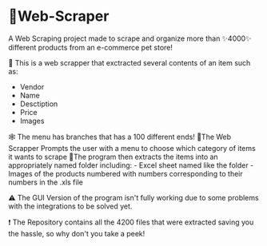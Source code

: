 # 🥄Web-Scraper
A Web Scraping project made to scrape and organize more than ✨4000✨ different products from an e-commerce pet store!

🛒 This is a web scrapper that exctracted several contents of an item such as:
- Vendor
- Name
- Desctiption
- Price
- Images

🕸️ The menu has branches that has a 100 different ends!
📜The Web Scrapper Prompts the user with a menu to choose which category of items it wants to scrape
📂The program then extracts the items into an appropriately named folder including: 
    - Excel sheet named like the folder
    - Images of the products numbered with numbers corresponding to their numbers in the .xls file


⚠️ The GUI Version of the program isn't fully working due to some problems with the integrations to be solved yet.

❗ The Repository contains all the 4200 files that were extracted saving you the hassle, so why don't you take a peek!
